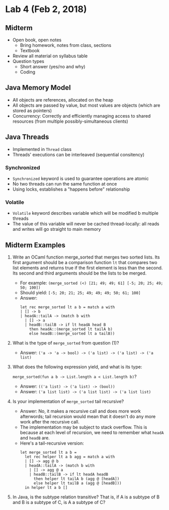 # Lab 4 (Feb 2, 2018)
## Midterm
* Open book, open notes
  * Bring homework, notes from class, sections
  * Textbook
* Review all material on syllabus table
* Question types
  * Short answer (yes/no and why)
  * Coding
## Java Memory Model
* All objects are references, allocated on the heap
* All objects are passed by value, but most values are objects (which are stored as pointers)
* Concurrency: Correctly and efficiently managing access to shared resources (from multiple possibly-simultaneous clients)
## Java Threads
* Implemented in `Thread` class
* Threads' executions can be interleaved (sequential consitency)
### Synchronized
* `Synchronized` keyword is used to guarantee operations are atomic
* No two threads can run the same function at once
* Using locks, establishes a "happens before" relationship
### Volatile
* `Volatile` keyword describes variable which will be modified b multiple threads
* The value of this variable will never be cached thread-locally: all reads and writes will go straight to main memory
## Midterm Examples
1. Write an OCaml function merge_sorted that merges two sorted lists. Its first argument should be a comparison function `lt` that compares two list elements and returns true if the first element is less than the second. Its second and third arguments should be the lists to be merged. 
    * For example: `(merge_sorted (<) [21; 49; 49; 61] [-5; 20; 25; 49; 50; 100])`
    * Should yield: `[-5; 20; 21; 25; 49; 49; 49; 50; 61; 100]`
    * Answer:
      ```
      let rec merge_sorted lt a b = match a with
      | [] -> b
      | headA::tailA -> (match b with
        | [] -> a
        | headB::tailB -> if lt headA head B
          then headA::(merge_sorted lt tailA b)
          else headB::(merge_sorted lt a tailB))
      ```
2. What is the type of `merge_sorted` from question (1)?
   * Answer: `('a -> 'a -> bool) -> ('a list) -> ('a list) -> ('a list)`
3. What does the following expression yield, and what is its type: 

   `merge_sorted(fun a b -> List.length a < List.length b)`?
   * Answer: `(('a list) -> ('a list) -> (bool))`
   * Answer: `('a list list) -> ('a list list) -> ('a list list)`
4. Is your implementation of `merge_sorted` tail recursive? 
   * Answer: No, it makes a recursive call and does more work afterwords; tail recursion would mean that it doesn't do any more work after the recursive call.
   * The implementation may be subject to stack overflow. This is because at each level of recursion, we need to remember what `headA` and `headB` are.
   * Here's a tail-recursive version:
     ```
     let merge_sorted lt a b =
       let rec helper lt a b agg = match a with
       | [] -> agg @ b
       | headA::tailA -> (match b with
         | [] -> agg @ a
         | headB::tailB -> if lt headA headB
           then helper lt tailA b (agg @ [headA])
           else helper lt tailB a (agg @ [headB]))
       in helper lt a b []
     ```
5. In Java, is the subtype relation transitive? That is, if A is a subtype of B and B is a subtype of C, is A a subtype of C? 
